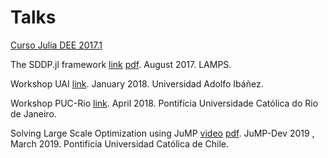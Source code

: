 # Talks

[Curso Julia DEE 2017.1](https://goo.gl/zKcmyd)

The SDDP.jl framework [link](./SDDP.jl.slides.html) [pdf](./SDDP.jl.pdf). August 2017. LAMPS.

Workshop UAI [link](./workshopUAI.zip).  January 2018. Universidad Adolfo Ibáñez.

Workshop PUC-Rio [link](./workshopPUC.zip).  April 2018. Pontifícia Universidade Católica do Rio de Janeiro.

Solving Large Scale Optimization using JuMP [video](https://www.youtube.com/watch?v=MLunP5cdRBI) [pdf](./JuMP-dev2019.pdf). JuMP-Dev 2019 , March 2019. Pontificia Universidad Católica de Chile.
